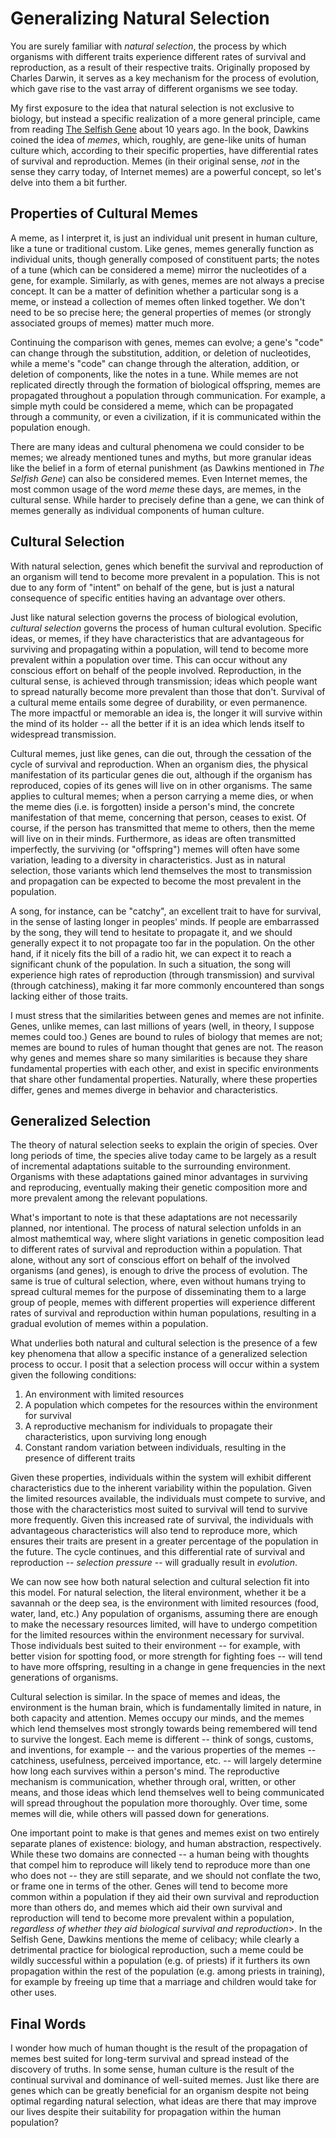 # Generalizing Natural Selection

You are surely familiar with *natural selection*, the process by which organisms with different traits experience different rates of survival and reproduction, as a result of their respective traits. Originally proposed by Charles Darwin, it serves as a key mechanism for the process of evolution, which gave rise to the vast array of different organisms we see today.

My first exposure to the idea that natural selection is not exclusive to biology, but instead a specific realization of a more general principle, came from reading [The Selfish Gene](https://en.wikipedia.org/wiki/The_Selfish_Gene) about 10 years ago. In the book, Dawkins coined the idea of *memes*, which, roughly, are gene-like units of human culture which, according to their specific properties, have differential rates of survival and reproduction. Memes (in their original sense, *not* in the sense they carry today, of Internet memes) are a powerful concept, so let's delve into them a bit further.

## Properties of Cultural Memes

A meme, as I interpret it, is just an individual unit present in human culture, like a tune or traditional custom. Like genes, memes generally function as individual units, though generally composed of constituent parts; the notes of a tune (which can be considered a meme) mirror the nucleotides of a gene, for example. Similarly, as with genes, memes are not always a precise concept. It can be a matter of definition whether a particular song is a meme, or instead a collection of memes often linked together. We don't need to be so precise here; the general properties of memes (or strongly associated groups of memes) matter much more.

Continuing the comparison with genes, memes can evolve; a gene's "code" can change through the substitution, addition, or deletion of nucleotides, while a meme's "code" can change through the alteration, addition, or deletion of components, like the notes in a tune. While memes are not replicated directly through the formation of biological offspring, memes are propagated throughout a population through communication. For example, a simple myth could be considered a meme, which can be propagated through a community, or even a civilization, if it is communicated within the population enough.

There are many ideas and cultural phenomena we could consider to be memes; we already mentioned tunes and myths, but more granular ideas like the belief in a form of eternal punishment (as Dawkins mentioned in *The Selfish Gene*) can also be considered memes. Even Internet memes, the most common usage of the word *meme* these days, are memes, in the cultural sense. While harder to precisely define than a gene, we can think of memes generally as individual components of human culture.

## Cultural Selection

With natural selection, genes which benefit the survival and reproduction of an organism will tend to become more prevalent in a population. This is not due to any form of "intent" on behalf of the gene, but is just a natural consequence of specific entities having an advantage over others. 

Just like natural selection governs the process of biological evolution, *cultural selection* governs the process of human cultural evolution. Specific ideas, or memes, if they have characteristics that are advantageous for surviving and propagating within a population, will tend to become more prevalent within a population over time. This can occur without any conscious effort on behalf of the people involved. Reproduction, in the cultural sense, is achieved through transmission; ideas which people want to spread naturally become more prevalent than those that don't. Survival of a cultural meme entails some degree of durability, or even permanence. The more impactful or memorable an idea is, the longer it will survive within the mind of its holder -- all the better if it is an idea which lends itself to widespread transmission.

Cultural memes, just like genes, can die out, through the cessation of the cycle of survival and reproduction. When an organism dies, the physical manifestation of its particular genes die out, although if the organism has reproduced, copies of its genes will live on in other organisms. The same applies to cultural memes; when a person carrying a meme dies, or when the meme dies (i.e. is forgotten) inside a person's mind, the concrete manifestation of that meme, concerning that person, ceases to exist. Of course, if the person has transmitted that meme to others, then the meme will live on in their minds. Furthermore, as ideas are often transmitted imperfectly, the surviving (or "offspring") memes will often have some variation, leading to a diversity in characteristics. Just as in natural selection, those variants which lend themselves the most to transmission and propagation can be expected to become the most prevalent in the population.

A song, for instance, can be "catchy", an excellent trait to have for survival, in the sense of lasting longer in peoples' minds. If people are embarrassed by the song, they will tend to hesitate to propagate it, and we should generally expect it to not propagate too far in the population. On the other hand, if it nicely fits the bill of a radio hit, we can expect it to reach a significant chunk of the population. In such a situation, the song will experience high rates of reproduction (through transmission) and survival (through catchiness), making it far more commonly encountered than songs lacking either of those traits.

I must stress that the similarities between genes and memes are not infinite. Genes, unlike memes, can last millions of years (well, in theory, I suppose memes could too.) Genes are bound to rules of biology that memes are not; memes are bound to rules of human thought that genes are not. The reason why genes and memes share so many similarities is because they share fundamental properties with each other, and exist in specific environments that share other fundamental properties. Naturally, where these properties differ, genes and memes diverge in behavior and characteristics.

## Generalized Selection

The theory of natural selection seeks to explain the origin of species. Over long periods of time, the species alive today came to be largely as a result of incremental adaptations suitable to the surrounding environment. Organisms with these adaptations gained minor advantages in surviving and reproducing, eventually making their genetic composition more and more prevalent among the relevant populations.

What's important to note is that these adaptations are not necessarily planned, nor intentional. The process of natural selection unfolds in an almost mathemtical way, where slight variations in genetic composition lead to different rates of survival and reproduction within a population. That alone, without any sort of conscious effort on behalf of the involved organisms (and genes), is enough to drive the process of evolution. The same is true of cultural selection, where, even without humans trying to spread cultural memes for the purpose of disseminating them to a large group of people, memes with different properties will experience different rates of survival and reproduction within human populations, resulting in a gradual evolution of memes within a population.

What underlies both natural and cultural selection is the presence of a few key phenomena that allow a specific instance of a generalized selection process to occur. I posit that a selection process will occur within a system given the following conditions:

1. An environment with limited resources
2. A population which competes for the resources within the environment for survival
3. A reproductive mechanism for individuals to propagate their characteristics, upon surviving long enough
4. Constant random variation between individuals, resulting in the presence of different traits

Given these properties, individuals within the system will exhibit different characteristics due to the inherent variability within the population. Given the limited resources available, the individuals must compete to survive, and those with the characteristics most suited to survival will tend to survive more frequently. Given this increased rate of survival, the individuals with advantageous characteristics will also tend to reproduce more, which ensures their traits are present in a greater percentage of the population in the future. The cycle continues, and this differential rate of survival and reproduction -- *selection pressure* -- will gradually result in *evolution*.

We can now see how both natural selection and cultural selection fit into this model. For natural selection, the literal environment, whether it be a savannah or the deep sea, is the environment with limited resources (food, water, land, etc.) Any population of organisms, assuming there are enough to make the necessary resources limited, will have to undergo competition for the limited resources within the environment necessary for survival. Those individuals best suited to their environment -- for example, with better vision for spotting food, or more strength for fighting foes -- will tend to have more offspring, resulting in a change in gene frequencies in the next generations of organisms.

Cultural selection is similar. In the space of memes and ideas, the environment is the human brain, which is fundamentally limited in nature, in both capacity and attention. Memes occupy our minds, and the memes which lend themselves most strongly towards being remembered will tend to survive the longest. Each meme is different -- think of songs, customs, and inventions, for example -- and the various properties of the memes -- catchiness, usefulness, perceived importance, etc. -- will largely determine how long each survives within a person's mind. The reproductive mechanism is communication, whether through oral, written, or other means, and those ideas which lend themselves well to being communicated will spread throughout the population more thoroughly. Over time, some memes will die, while others will passed down for generations.

One important point to make is that genes and memes exist on two entirely separate planes of existence: biology, and human abstraction, respectively. While these two domains are connected -- a human being with thoughts that compel him to reproduce will likely tend to reproduce more than one who does not -- they are still separate, and we should not conflate the two, or frame one in terms of the other. Genes will tend to become more common within a population if they aid their own survival and reproduction more than others do, and memes which aid their own survival and reproduction will tend to become more prevalent within a population, *regardless of whether they aid biological survival and reproduction*>. In the Selfish Gene, Dawkins mentions the meme of celibacy; while clearly a detrimental practice for biological reproduction, such a meme could be wildly successful within a population (e.g. of priests) if it furthers its own propagation within the rest of the population (e.g. among priests in training), for example by freeing up time that a marriage and children would take for other uses.

## Final Words

I wonder how much of human thought is the result of the propagation of memes best suited for long-term survival and spread instead of the discovery of truths. In some sense, human culture is the result of the continual survival and dominance of well-suited memes. Just like there are genes which can be greatly beneficial for an organism despite not being optimal regarding natural selection, what ideas are there that may improve our lives despite their suitability for propagation within the human population?
